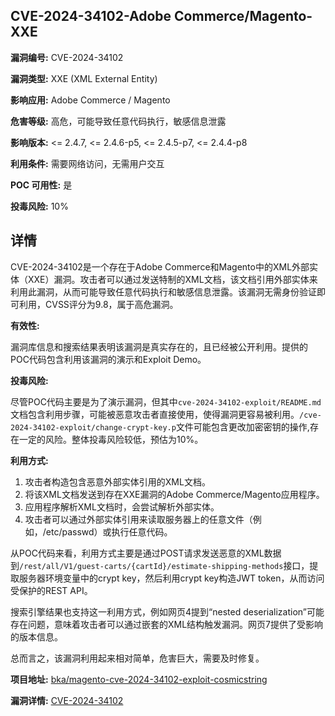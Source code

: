## CVE-2024-34102-Adobe Commerce/Magento-XXE

**漏洞编号:** CVE-2024-34102

**漏洞类型:** XXE (XML External Entity)

**影响应用:** Adobe Commerce / Magento

**危害等级:** 高危，可能导致任意代码执行，敏感信息泄露

**影响版本:** <= 2.4.7, <= 2.4.6-p5, <= 2.4.5-p7, <= 2.4.4-p8

**利用条件:** 需要网络访问，无需用户交互

**POC 可用性:** 是

**投毒风险:** 10%

## 详情

CVE-2024-34102是一个存在于Adobe Commerce和Magento中的XML外部实体（XXE）漏洞。攻击者可以通过发送特制的XML文档，该文档引用外部实体来利用此漏洞，从而可能导致任意代码执行和敏感信息泄露。该漏洞无需身份验证即可利用，CVSS评分为9.8，属于高危漏洞。

**有效性:**

漏洞库信息和搜索结果表明该漏洞是真实存在的，且已经被公开利用。提供的POC代码包含利用该漏洞的演示和Exploit Demo。

**投毒风险:**

尽管POC代码主要是为了演示漏洞，但其中`cve-2024-34102-exploit/README.md`文档包含利用步骤，可能被恶意攻击者直接使用，使得漏洞更容易被利用。`/cve-2024-34102-exploit/change-crypt-key.p`文件可能包含更改加密密钥的操作,存在一定的风险。整体投毒风险较低，预估为10%。

**利用方式:**

1.  攻击者构造包含恶意外部实体引用的XML文档。
2.  将该XML文档发送到存在XXE漏洞的Adobe Commerce/Magento应用程序。
3.  应用程序解析XML文档时，会尝试解析外部实体。
4.  攻击者可以通过外部实体引用来读取服务器上的任意文件（例如，/etc/passwd）或执行任意代码。

从POC代码来看，利用方式主要是通过POST请求发送恶意的XML数据到`/rest/all/V1/guest-carts/{cartId}/estimate-shipping-methods`接口，提取服务器环境变量中的crypt key，然后利用crypt key构造JWT token，从而访问受保护的REST API。

搜索引擎结果也支持这一利用方式，例如网页4提到“nested deserialization”可能存在问题，意味着攻击者可以通过嵌套的XML结构触发漏洞。网页7提供了受影响的版本信息。

总而言之，该漏洞利用起来相对简单，危害巨大，需要及时修复。

**项目地址:** [bka/magento-cve-2024-34102-exploit-cosmicstring](https://github.com/bka/magento-cve-2024-34102-exploit-cosmicstring)

**漏洞详情:** [CVE-2024-34102](https://nvd.nist.gov/vuln/detail/CVE-2024-34102)